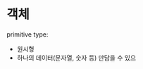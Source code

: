 # 객체
primitive type:
- 원시형
- 하나의 데이터(문자열, 숫자 등) 만담을 수 있으
<!--stackedit_data:
eyJoaXN0b3J5IjpbNjQ3MDI3NjcxXX0=
-->